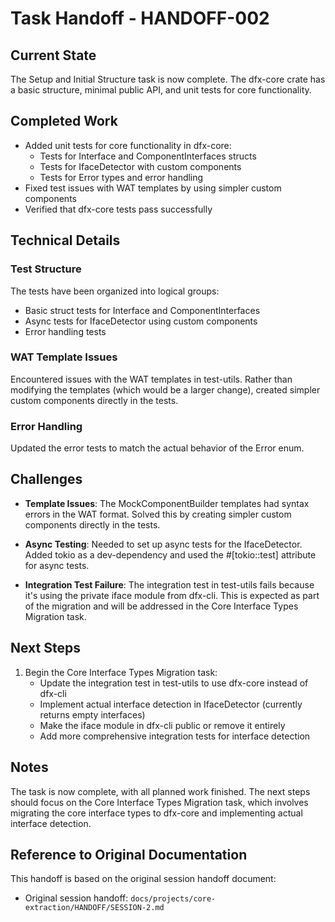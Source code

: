 # Task Handoff - HANDOFF-002

## Current State

The Setup and Initial Structure task is now complete. The dfx-core crate has a basic structure, minimal public API, and unit tests for core functionality.

## Completed Work

- Added unit tests for core functionality in dfx-core:
  - Tests for Interface and ComponentInterfaces structs
  - Tests for IfaceDetector with custom components
  - Tests for Error types and error handling
- Fixed test issues with WAT templates by using simpler custom components
- Verified that dfx-core tests pass successfully

## Technical Details

### Test Structure

The tests have been organized into logical groups:

- Basic struct tests for Interface and ComponentInterfaces
- Async tests for IfaceDetector using custom components
- Error handling tests

### WAT Template Issues

Encountered issues with the WAT templates in test-utils. Rather than modifying the templates (which would be a larger change), created simpler custom components directly in the tests.

### Error Handling

Updated the error tests to match the actual behavior of the Error enum.

## Challenges

- **Template Issues**: The MockComponentBuilder templates had syntax errors in the WAT format. Solved this by creating simpler custom components directly in the tests.

- **Async Testing**: Needed to set up async tests for the IfaceDetector. Added tokio as a dev-dependency and used the #[tokio::test] attribute for async tests.

- **Integration Test Failure**: The integration test in test-utils fails because it's using the private iface module from dfx-cli. This is expected as part of the migration and will be addressed in the Core Interface Types Migration task.

## Next Steps

1. Begin the Core Interface Types Migration task:
   - Update the integration test in test-utils to use dfx-core instead of dfx-cli
   - Implement actual interface detection in IfaceDetector (currently returns empty interfaces)
   - Make the iface module in dfx-cli public or remove it entirely
   - Add more comprehensive integration tests for interface detection

## Notes

The task is now complete, with all planned work finished. The next steps should focus on the Core Interface Types Migration task, which involves migrating the core interface types to dfx-core and implementing actual interface detection.

## Reference to Original Documentation

This handoff is based on the original session handoff document:

- Original session handoff: `docs/projects/core-extraction/HANDOFF/SESSION-2.md`
